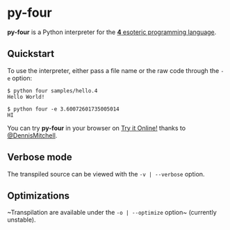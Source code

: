 # py-four

**py-four** is a Python interpreter for the [**4** esoteric programming language](http://esolangs.org/wiki/4).

## Quickstart

To use the interpreter, either pass a file name or the raw code through the `-e` option:

```
$ python four samples/hello.4
Hello World!

$ python four -e 3.60072601735005014
HI
```

You can try **py-four** in your browser on [Try it Online!](https://tio.run/##HYuJCcBAEAI7CrP/pf/CNl5EZBTM3XgasMaIxk0R4U2GqDKbHtU5A4fB4RXo4gI3yVFwXXTxlvFbtYoo5rL5HTlF5u4H) thanks to [@DennisMitchell](https://github.com/DennisMitchell/).

## Verbose mode

The transpiled source can be viewed with the `-v | --verbose` option.

## Optimizations

~Transpilation are available under the `-o | --optimize` option~ (currently unstable).
